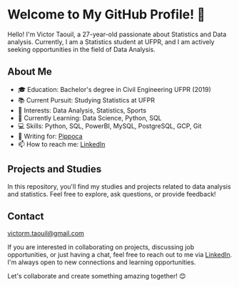 # Welcome to My GitHub Profile! 👋

Hello! I'm Victor Taouil, a 27-year-old passionate about Statistics and Data analysis. Currently, I am a Statistics student at UFPR, and I am actively seeking opportunities in the field of Data Analysis.

## About Me
- 🎓 Education: Bachelor's degree in Civil Engineering UFPR (2019)
- 📚 Current Pursuit: Studying Statistics at UFPR
- 💼 Interests: Data Analysis, Statistics, Sports
- 🌱 Currently Learning: Data Science, Python, SQL
- 💻 Skills: Python, SQL, PowerBI, MySQL, PostgreSQL, GCP, Git
- 📝 Writing for: [Pippoca](https://www.pippoca.com/)
- 📫 How to reach me: [LinkedIn](https://www.linkedin.com/in/victor-taouil/)

## Projects and Studies

In this repository, you'll find my studies and projects related to data analysis and statistics. Feel free to explore, ask questions, or provide feedback!

## Contact

victorm.taouil@gmail.com

If you are interested in collaborating on projects, discussing job opportunities, or just having a chat, feel free to reach out to me via [LinkedIn](https://www.linkedin.com/in/victor-taouil/). I'm always open to new connections and learning opportunities.

Let's collaborate and create something amazing together! 😊
